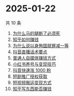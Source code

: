 # 2025-01-22

共 10 条

<!-- BEGIN ZHIHUSEARCH -->
<!-- 最后更新时间 Wed Jan 22 2025 11:18:08 GMT+0800 (China Standard Time) -->
1. [为什么马的腿断了必须死](https://www.zhihu.com/search?q=为什么马的腿断了必须死)
1. [知乎如何赚钱](https://www.zhihu.com/search?q=知乎如何赚钱)
1. [为什么说以身殉国就罪减一等](https://www.zhihu.com/search?q=为什么说以身殉国就罪减一等)
1. [抖音直播话术要点](https://www.zhihu.com/search?q=抖音直播话术要点)
1. [普通人自媒体赚钱方式](https://www.zhihu.com/search?q=普通人自媒体赚钱方式)
1. [小红书养号与变现技巧](https://www.zhihu.com/search?q=小红书养号与变现技巧)
1. [抖音快速涨 1000 粉](https://www.zhihu.com/search?q=抖音快速涨%201000%20粉)
1. [短剧推广授权获取](https://www.zhihu.com/search?q=短剧推广授权获取)
1. [短视频搬运变现方式](https://www.zhihu.com/search?q=短视频搬运变现方式)
1. [知乎写东西能否赚钱](https://www.zhihu.com/search?q=知乎写东西能否赚钱)
<!-- END ZHIHUSEARCH -->

